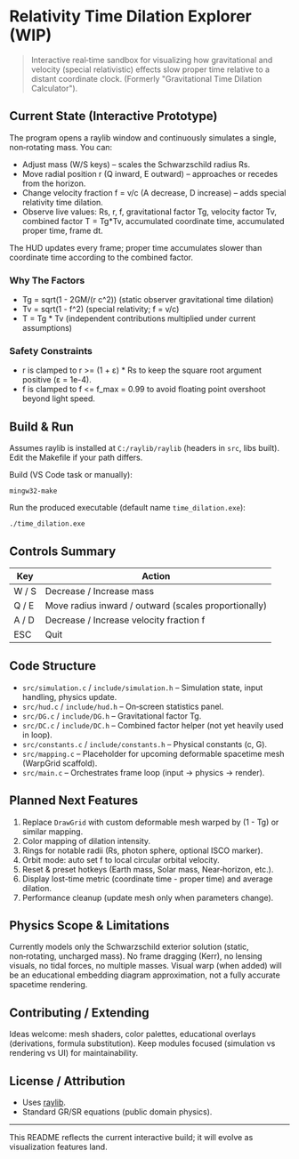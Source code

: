 # Relativity Time Dilation Explorer (WIP)

> Interactive real‑time sandbox for visualizing how gravitational and velocity (special relativistic) effects slow proper time relative to a distant coordinate clock. (Formerly "Gravitational Time Dilation Calculator").

## Current State (Interactive Prototype)
The program opens a raylib window and continuously simulates a single, non‑rotating mass. You can:

- Adjust mass (W/S keys) – scales the Schwarzschild radius Rs.
- Move radial position r (Q inward, E outward) – approaches or recedes from the horizon.
- Change velocity fraction f = v/c (A decrease, D increase) – adds special relativity time dilation.
- Observe live values: Rs, r, f, gravitational factor Tg, velocity factor Tv, combined factor T = Tg*Tv, accumulated coordinate time, accumulated proper time, frame dt.

The HUD updates every frame; proper time accumulates slower than coordinate time according to the combined factor.

### Why The Factors
- Tg = sqrt(1 - 2GM/(r c^2))   (static observer gravitational time dilation)
- Tv = sqrt(1 - f^2)           (special relativity; f = v/c)
- T  = Tg * Tv                  (independent contributions multiplied under current assumptions)

### Safety Constraints
- r is clamped to r >= (1 + ε) * Rs to keep the square root argument positive (ε = 1e-4).
- f is clamped to f <= f_max = 0.99 to avoid floating point overshoot beyond light speed.

## Build & Run

Assumes raylib is installed at `C:/raylib/raylib` (headers in `src`, libs built). Edit the Makefile if your path differs.

Build (VS Code task or manually):
```
mingw32-make
```

Run the produced executable (default name `time_dilation.exe`):
```
./time_dilation.exe
```

## Controls Summary
| Key | Action |
|-----|--------|
| W / S | Decrease / Increase mass |
| Q / E | Move radius inward / outward (scales proportionally) |
| A / D | Decrease / Increase velocity fraction f |
| ESC   | Quit |

## Code Structure
- `src/simulation.c` / `include/simulation.h` – Simulation state, input handling, physics update.
- `src/hud.c` / `include/hud.h` – On‑screen statistics panel.
- `src/DG.c` / `include/DG.h` – Gravitational factor Tg.
- `src/DC.c` / `include/DC.h` – Combined factor helper (not yet heavily used in loop).
- `src/constants.c` / `include/constants.h` – Physical constants (c, G).
- `src/mapping.c` – Placeholder for upcoming deformable spacetime mesh (WarpGrid scaffold).
- `src/main.c` – Orchestrates frame loop (input → physics → render).

## Planned Next Features
1. Replace `DrawGrid` with custom deformable mesh warped by (1 - Tg) or similar mapping.
2. Color mapping of dilation intensity.
3. Rings for notable radii (Rs, photon sphere, optional ISCO marker).
4. Orbit mode: auto set f to local circular orbital velocity.
5. Reset & preset hotkeys (Earth mass, Solar mass, Near‑horizon, etc.).
6. Display lost-time metric (coordinate time - proper time) and average dilation.
7. Performance cleanup (update mesh only when parameters change).

## Physics Scope & Limitations
Currently models only the Schwarzschild exterior solution (static, non‑rotating, uncharged mass). No frame dragging (Kerr), no lensing visuals, no tidal forces, no multiple masses. Visual warp (when added) will be an educational embedding diagram approximation, not a fully accurate spacetime rendering.

## Contributing / Extending
Ideas welcome: mesh shaders, color palettes, educational overlays (derivations, formula substitution). Keep modules focused (simulation vs rendering vs UI) for maintainability.

## License / Attribution
- Uses [raylib](https://www.raylib.com/).
- Standard GR/SR equations (public domain physics).

---
This README reflects the current interactive build; it will evolve as visualization features land.
